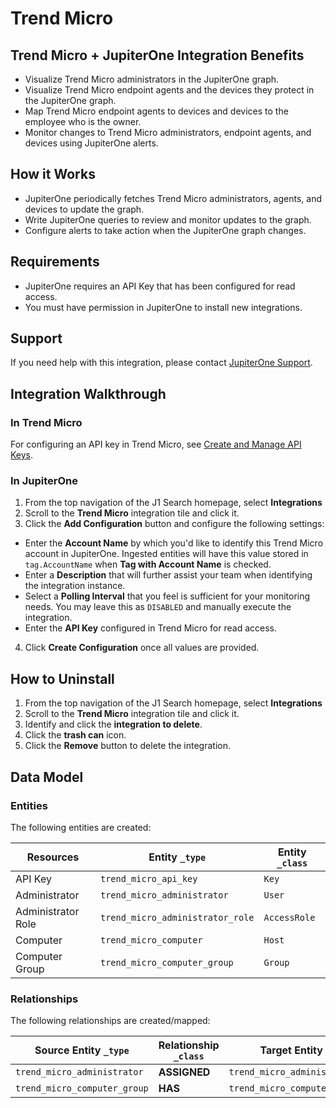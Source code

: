 # Trend Micro

## Trend Micro + JupiterOne Integration Benefits

- Visualize Trend Micro administrators in the JupiterOne graph.
- Visualize Trend Micro endpoint agents and the devices they protect in the
  JupiterOne graph.
- Map Trend Micro endpoint agents to devices and devices to the employee who is
  the owner.
- Monitor changes to Trend Micro administrators, endpoint agents, and devices
  using JupiterOne alerts.

## How it Works

- JupiterOne periodically fetches Trend Micro administrators, agents, and
  devices to update the graph.
- Write JupiterOne queries to review and monitor updates to the graph.
- Configure alerts to take action when the JupiterOne graph changes.

## Requirements

- JupiterOne requires an API Key that has been configured for read access.
- You must have permission in JupiterOne to install new integrations.

## Support

If you need help with this integration, please contact
[JupiterOne Support](https://support.jupiterone.io).

## Integration Walkthrough

### In Trend Micro

For configuring an API key in Trend Micro, see
[Create and Manage API Keys](https://automation.deepsecurity.trendmicro.com/article/12_0/create-and-manage-api-keys/).

### In JupiterOne

1. From the top navigation of the J1 Search homepage, select **Integrations**
2. Scroll to the **Trend Micro** integration tile and click it.
3. Click the **Add Configuration** button and configure the following settings:

- Enter the **Account Name** by which you'd like to identify this Trend Micro
  account in JupiterOne. Ingested entities will have this value stored in
  `tag.AccountName` when **Tag with Account Name** is checked.
- Enter a **Description** that will further assist your team when identifying
  the integration instance.
- Select a **Polling Interval** that you feel is sufficient for your monitoring
  needs. You may leave this as `DISABLED` and manually execute the integration.
- Enter the **API Key** configured in Trend Micro for read access.

4. Click **Create Configuration** once all values are provided.

## How to Uninstall

1. From the top navigation of the J1 Search homepage, select **Integrations**
2. Scroll to the **Trend Micro** integration tile and click it.
3. Identify and click the **integration to delete**.
4. Click the **trash can** icon.
5. Click the **Remove** button to delete the integration.

<!-- {J1_DOCUMENTATION_MARKER_START} -->
<!--
********************************************************************************
NOTE: ALL OF THE FOLLOWING DOCUMENTATION IS GENERATED USING THE
"j1-integration document" COMMAND. DO NOT EDIT BY HAND! PLEASE SEE THE DEVELOPER
DOCUMENTATION FOR USAGE INFORMATION:

https://github.com/JupiterOne/sdk/blob/master/docs/integrations/development.md
********************************************************************************
-->

## Data Model

### Entities

The following entities are created:

| Resources          | Entity `_type`                   | Entity `_class` |
| ------------------ | -------------------------------- | --------------- |
| API Key            | `trend_micro_api_key`            | `Key`           |
| Administrator      | `trend_micro_administrator`      | `User`          |
| Administrator Role | `trend_micro_administrator_role` | `AccessRole`    |
| Computer           | `trend_micro_computer`           | `Host`          |
| Computer Group     | `trend_micro_computer_group`     | `Group`         |

### Relationships

The following relationships are created/mapped:

| Source Entity `_type`        | Relationship `_class` | Target Entity `_type`            |
| ---------------------------- | --------------------- | -------------------------------- |
| `trend_micro_administrator`  | **ASSIGNED**          | `trend_micro_administrator_role` |
| `trend_micro_computer_group` | **HAS**               | `trend_micro_computer`           |

<!--
********************************************************************************
END OF GENERATED DOCUMENTATION AFTER BELOW MARKER
********************************************************************************
-->
<!-- {J1_DOCUMENTATION_MARKER_END} -->
